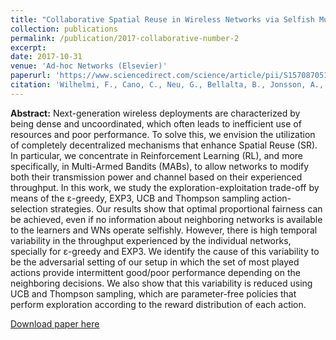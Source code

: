 ```yaml
---
title: "Collaborative Spatial Reuse in Wireless Networks via Selfish Multi-Armed Bandits"
collection: publications
permalink: /publication/2017-collaborative-number-2
excerpt: 
date: 2017-10-31
venue: 'Ad-hoc Networks (Elsevier)'
paperurl: 'https://www.sciencedirect.com/science/article/pii/S1570870518302646?casa_token=_3NaFYTPWgoAAAAA:7Z0DkV6IOJ3ITNi1uOoarip1kjU07-DKEdBMaYqoGHhDrqRoGLHQjHAOeaj9ETVoXNYrtXUx0w'
citation: 'Wilhelmi, F., Cano, C., Neu, G., Bellalta, B., Jonsson, A., & Barrachina-Muñoz, S. (2019). Collaborative Spatial Reuse in Wireless Networks via Selfish Multi-Armed Bandits. Ad Hoc Networks 88 (2019): 129-141.'
---
```

**Abstract:** Next-generation wireless deployments are characterized by being dense and uncoordinated, which often leads to inefficient use of resources and poor performance. To solve this, we envision the utilization of completely decentralized mechanisms that enhance Spatial Reuse (SR). In particular, we concentrate in Reinforcement Learning (RL), and more specifically, in Multi-Armed Bandits (MABs), to allow networks to modify both their transmission power and channel based on their experienced throughput. In this work, we study the exploration-exploitation trade-off by means of the ε-greedy, EXP3, UCB and Thompson sampling action-selection strategies. Our results show that optimal proportional fairness can be achieved, even if no information about neighboring networks is available to the learners and WNs operate selfishly. However, there is high temporal variability in the throughput experienced by the individual networks, specially for ε-greedy and EXP3. We identify the cause of this variability to be the adversarial setting of our setup in which the set of most played actions provide intermittent good/poor performance depending on the neighboring decisions. We also show that this variability is reduced using UCB and Thompson sampling, which are parameter-free policies that perform exploration according to the reward distribution of each action.

[Download paper here](https://arxiv.org/abs/1710.11403)
